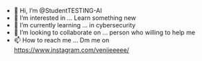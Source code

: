 - 👋 Hi, I’m @StudentTESTING-AI
- 👀 I’m interested in ... Learn something new
- 🌱 I’m currently learning ... in cybersecurity
- 💞️ I’m looking to collaborate on ... person who willing to help me
- 📫 How to reach me ... Dm me on https://www.instagram.com/veniieeeee/

<!---
StudentTESTING-AI/StudentTESTING-AI is a ✨ special ✨ repository because its `README.md` (this file) appears on your GitHub profile.
You can click the Preview link to take a look at your changes.
--->
